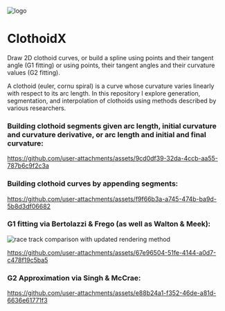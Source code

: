 ![logo](https://github.com/user-attachments/assets/844775d1-815b-4121-9acc-ca849734258e)

# ClothoidX
Draw 2D clothoid curves, or build a spline using points and their tangent angle (G1 fitting) or using points, their tangent angles and their curvature values (G2 fitting). 

A clothoid (euler, cornu spiral) is a curve whose curvature varies linearly with respect to its arc length. In this repository I explore generation, segmentation, and interpolation of clothoids using methods described by various researchers. 

### Building clothoid segments given arc length, initial curvature and curvature derivative, or arc length and initial and final curvature:

https://github.com/user-attachments/assets/9cd0df39-32da-4ccb-aa55-787b6c9f2c3a

### Building clothoid curves by appending segments:

https://github.com/user-attachments/assets/f9f66b3a-a745-474b-ba9d-5b8d3df06682

### G1 fitting via Bertolazzi & Frego (as well as Walton & Meek):
![race track comparison with updated rendering method](https://github.com/user-attachments/assets/2561fffb-2505-49c4-8843-ad932d9035dd)

https://github.com/user-attachments/assets/67e96504-51fe-4144-a0d7-c478f19c5ba5

### G2 Approximation via Singh & McCrae:

https://github.com/user-attachments/assets/e88b24a1-f352-46de-a81d-6636e61771f3



